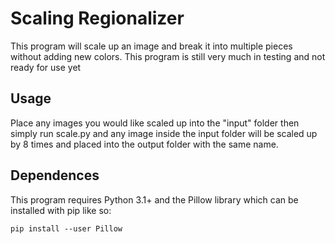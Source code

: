 # Scaling Regionalizer
This program will scale up an image and break it into multiple pieces without adding new colors.
This program is still very much in testing and not ready for use yet

## Usage
Place any images you would like scaled up into the "input" folder then simply run scale.py and
any image inside the input folder will be scaled up by 8 times and placed into the output folder
with the same name.

## Dependences
This program requires Python 3.1+ and the Pillow library which can be installed with pip like so:

	pip install --user Pillow
